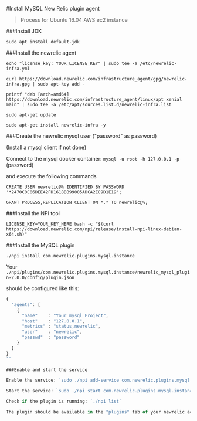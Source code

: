 #Install MySQL New Relic plugin agent

>Process for Ubuntu 16.04 AWS ec2 instance

###Install JDK

`sudo apt install default-jdk`

###Install the newrelic agent

```
echo "license_key: YOUR_LICENSE_KEY" | sudo tee -a /etc/newrelic-infra.yml

curl https://download.newrelic.com/infrastructure_agent/gpg/newrelic-infra.gpg | sudo apt-key add -

printf "deb [arch=amd64] https://download.newrelic.com/infrastructure_agent/linux/apt xenial main" | sudo tee -a /etc/apt/sources.list.d/newrelic-infra.list

sudo apt-get update

sudo apt-get install newrelic-infra -y
```

###Create the newrelic mysql user ("password" as password)

(Install a mysql client if not done)

Connect to the mysql docker container: `mysql -u root -h 127.0.0.1 -p` (password)

and execute the following commands

```
CREATE USER newrelic@% IDENTIFIED BY PASSWORD '*2470C0C06DEE42FD1618BB99005ADCA2EC9D1E19';

GRANT PROCESS,REPLICATION CLIENT ON *.* TO newrelic@%;
```
###Install the NPI tool

`LICENSE_KEY=YOUR_KEY_HERE bash -c "$(curl https://download.newrelic.com/npi/release/install-npi-linux-debian-x64.sh)"`

###Install the MySQL plugin

 `./npi install com.newrelic.plugins.mysql.instance`

Your `./npi/plugins/com.newrelic.plugins.mysql.instance/newrelic_mysql_plugin-2.0.0/config/plugin.json`

should be configured like this:

```js
{
  "agents": [
    {
      "name"    : "Your mysql Project",
      "host"    : "127.0.0.1",
      "metrics" : "status,newrelic",
      "user"    : "newrelic",
      "passwd"  : "password"
    }
  ]
}
``

###Enable and start the service

Enable the service: `sudo ./npi add-service com.newrelic.plugins.mysql.instance`

Start the service: `sudo ./npi start com.newrelic.plugins.mysql.instance`

Check if the plugin is running: `./npi list`

The plugin should be available in the "plugins" tab of your newrelic account
